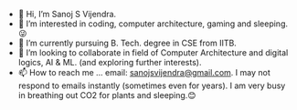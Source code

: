 - 👋 Hi, I’m Sanoj S Vijendra.
- 👀 I’m interested in coding, computer architecture, gaming and sleeping.😜
- 🌱 I’m currently pursuing B. Tech. degree in CSE from IITB.
- 💞️ I’m looking to collaborate in field of Computer Architecture and digital logics, AI & ML. (and exploring further interests).
- 📫 How to reach me ... email: sanojsvijendra@gmail.com. I may not respond to emails instantly (sometimes even for years). I am very busy in breathing out CO2 for plants and sleeping.😊

<!---
Sanoj-S-Vijendra/Sanoj-S-Vijendra is a ✨ special ✨ repository because its `README.md` (this file) appears on your GitHub profile.
You can click the Preview link to take a look at your changes.
--->
